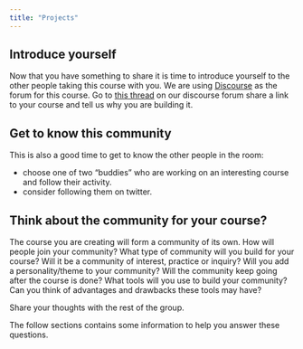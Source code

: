 ```yaml
---
title: "Projects"
---
```


## Introduce yourself

Now that you have something to share it is time to introduce yourself to the other people taking this course with you. We are using [Discourse](http://www.discourse.org) as the forum for this course. Go to [this thread](http://community.p2pu.org) on our discourse forum share a link to your course and tell us why you are building it.

## Get to know this community

This is also a good time to get to know the other people in the room:

- choose one of two “buddies” who are working on an interesting course and follow their activity. 
- consider following them on twitter.

## Think about the community for your course?

The course you are creating will form a community of its own. How will people join your community? What type of community will you build for your course? Will it be a community of interest, practice or inquiry? Will you add a personality/theme to your community? Will the community keep going after the course is done? What tools will you use to build your community? Can you think of advantages and drawbacks these tools may have?

Share your thoughts with the rest of the group.

The follow sections contains some information to help you answer these questions.
